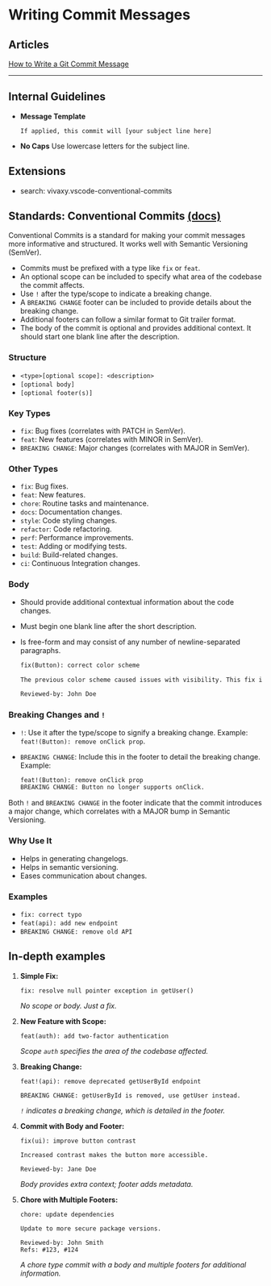 # Writing Commit Messages

## Articles

[How to Write a Git Commit Message](https://cbea.ms/git-commit/#why-not-how)

---

## Internal Guidelines

- **Message Template**

  `If applied, this commit will [your subject line here]`

- **No Caps**
  Use lowercase letters for the subject line.

## Extensions

- search: vivaxy.vscode-conventional-commits

## Standards: Conventional Commits [(docs)](https://www.conventionalcommits.org/en/v1.0.0/#summary)

Conventional Commits is a standard for making your commit messages more informative and structured. It works well with Semantic Versioning (SemVer).

- Commits must be prefixed with a type like `fix` or `feat`.
- An optional scope can be included to specify what area of the codebase the commit affects.
- Use `!` after the type/scope to indicate a breaking change.
- A `BREAKING CHANGE` footer can be included to provide details about the breaking change.
- Additional footers can follow a similar format to Git trailer format.
- The body of the commit is optional and provides additional context. It should start one blank line after the description.

### Structure

- `<type>[optional scope]: <description>`
- `[optional body]`
- `[optional footer(s)]`

### Key Types

- `fix`: Bug fixes (correlates with PATCH in SemVer).
- `feat`: New features (correlates with MINOR in SemVer).
- `BREAKING CHANGE`: Major changes (correlates with MAJOR in SemVer).

### Other Types

- `fix`: Bug fixes.
- `feat`: New features.
- `chore`: Routine tasks and maintenance.
- `docs`: Documentation changes.
- `style`: Code styling changes.
- `refactor`: Code refactoring.
- `perf`: Performance improvements.
- `test`: Adding or modifying tests.
- `build`: Build-related changes.
- `ci`: Continuous Integration changes.

### Body

- Should provide additional contextual information about the code changes.
- Must begin one blank line after the short description.
- Is free-form and may consist of any number of newline-separated paragraphs.

  ```md
  fix(Button): correct color scheme

  The previous color scheme caused issues with visibility. This fix improves contrast for better readability.

  Reviewed-by: John Doe
  ```

### Breaking Changes and `!`

- `!`: Use it after the type/scope to signify a breaking change. Example: `feat!(Button): remove onClick prop`.
- `BREAKING CHANGE`: Include this in the footer to detail the breaking change. Example:

  ```md
  feat!(Button): remove onClick prop
  BREAKING CHANGE: Button no longer supports onClick.
  ```

Both `!` and `BREAKING CHANGE` in the footer indicate that the commit introduces a major change, which correlates with a MAJOR bump in Semantic Versioning.

### Why Use It

- Helps in generating changelogs.
- Helps in semantic versioning.
- Eases communication about changes.

### Examples

- `fix: correct typo`
- `feat(api): add new endpoint`
- `BREAKING CHANGE: remove old API`

## In-depth examples

1. **Simple Fix:**

   ```git
   fix: resolve null pointer exception in getUser()
   ```

   _No scope or body. Just a fix._

2. **New Feature with Scope:**

   ```git
   feat(auth): add two-factor authentication
   ```

   _Scope `auth` specifies the area of the codebase affected._

3. **Breaking Change:**

   ```git
   feat!(api): remove deprecated getUserById endpoint

   BREAKING CHANGE: getUserById is removed, use getUser instead.
   ```

   _`!` indicates a breaking change, which is detailed in the footer._

4. **Commit with Body and Footer:**

   ```git
   fix(ui): improve button contrast

   Increased contrast makes the button more accessible.

   Reviewed-by: Jane Doe
   ```

   _Body provides extra context; footer adds metadata._

5. **Chore with Multiple Footers:**

   ```git
   chore: update dependencies

   Update to more secure package versions.

   Reviewed-by: John Smith
   Refs: #123, #124
   ```

   _A chore type commit with a body and multiple footers for additional information._
